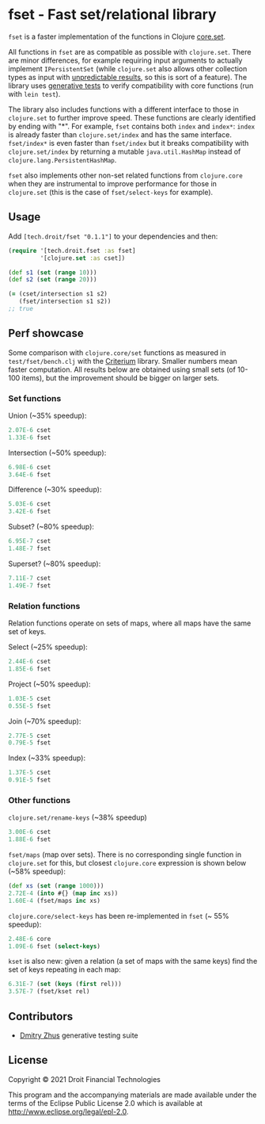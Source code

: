 # fset - Fast set/relational library

`fset` is a faster implementation of the functions in Clojure [core.set](https://clojure.github.io/clojure/#clojure.set).

All functions in `fset` are as compatible as possible with `clojure.set`. There are minor differences, for example requiring input arguments to actually implement `IPersistentSet` (while `clojure.set` also allows other collection types as input with [unpredictable results](https://clojuredocs.org/clojure.set/union#example-5b5a7837e4b00ac801ed9e2e), so this is sort of a feature). The library uses [generative tests](https://github.com/droitfintech/fset/blob/main/test/tech/droit/fset_test.clj) to verify compatibility with core functions (run with `lein test`).

The library also includes functions with a different interface to those in `clojure.set` to further improve speed. These functions are clearly identified by ending with "*". For example, `fset` contains both `index` and `index*`: `index` is already faster than `clojure.set/index` and has the same interface. `fset/index*` is even faster than `fset/index` but it breaks compatibility with `clojure.set/index` by returning a mutable `java.util.HashMap` instead of `clojure.lang.PersistentHashMap`.

`fset` also implements other non-set related functions from `clojure.core` when they are instrumental to improve performance for those in `clojure.set` (this is the case of `fset/select-keys` for example).

## Usage

Add `[tech.droit/fset "0.1.1"]` to your dependencies and then:

```clojure
(require '[tech.droit.fset :as fset]
         '[clojure.set :as cset])

(def s1 (set (range 10)))
(def s2 (set (range 20)))

(= (cset/intersection s1 s2)
   (fset/intersection s1 s2))
;; true
```

## Perf showcase

Some comparison with `clojure.core/set` functions as measured in `test/fset/bench.clj` with the [Criterium](https://github.com/hugoduncan/criterium) library. Smaller numbers mean faster computation. All results below are obtained using small sets (of 10-100 items), but the improvement should be bigger on larger sets.

### Set functions

Union (~35% speedup):

```clojure
2.07E-6 cset
1.33E-6 fset
```

Intersection (~50% speedup):

```clojure
6.98E-6 cset
3.64E-6 fset
```

Difference (~30% speedup):

```clojure
5.03E-6 cset
3.42E-6 fset
```

Subset? (~80% speedup):

```clojure
6.95E-7 cset
1.48E-7 fset
```

Superset? (~80% speedup):

```clojure
7.11E-7 cset
1.49E-7 fset
```

### Relation functions

Relation functions operate on sets of maps, where all maps have the same set of keys.

Select (~25% speedup):

```clojure
2.44E-6 cset
1.85E-6 fset
```

Project (~50% speedup):

```clojure
1.03E-5 cset
0.55E-5 fset
```

Join (~70% speedup):

```clojure
2.77E-5 cset
0.79E-5 fset
```

Index (~33% speedup):

```clojure
1.37E-5 cset
0.91E-5 fset
```

### Other functions

`clojure.set/rename-keys` (~38% speedup)

```clojure
3.00E-6 cset
1.88E-6 fset
```

`fset/maps` (map over sets). There is no corresponding single function in `clojure.set` for this, but closest `clojure.core` expression is shown below (~58% speedup):

```clojure
(def xs (set (range 1000)))
2.72E-4 (into #{} (map inc xs))
1.60E-4 (fset/maps inc xs)

```

`clojure.core/select-keys` has been re-implemented in `fset` (~ 55% speedup):

```clojure
2.48E-6 core
1.09E-6 fset (select-keys)
```

`kset` is also new: given a relation (a set of maps with the same keys) find the set of keys repeating in each map:

```clojure
6.31E-7 (set (keys (first rel)))
3.57E-7 (fset/kset rel)
```

## Contributors

* [Dmitry Zhus](https://github.com/dzhus) generative testing suite

## License

Copyright © 2021 Droit Financial Technologies

This program and the accompanying materials are made available under the
terms of the Eclipse Public License 2.0 which is available at
http://www.eclipse.org/legal/epl-2.0.
